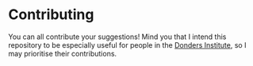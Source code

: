 # Contributing
You can all contribute your suggestions! Mind you that I intend this repository to be especially useful for people in the [Donders Institute](https://github.com/orgs/Donders-Institute), so I may prioritise their contributions.


